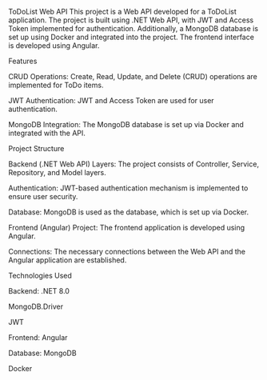 ToDoList Web API
This project is a Web API developed for a ToDoList application. The project is built using .NET Web API, with JWT and Access Token implemented for authentication. Additionally, a MongoDB database is set up using Docker and integrated into the project. The frontend interface is developed using Angular.

Features

CRUD Operations: Create, Read, Update, and Delete (CRUD) operations are implemented for ToDo items.

JWT Authentication: JWT and Access Token are used for user authentication.

MongoDB Integration: The MongoDB database is set up via Docker and integrated with the API.

Project Structure

Backend (.NET Web API)
Layers: The project consists of Controller, Service, Repository, and Model layers.

Authentication: JWT-based authentication mechanism is implemented to ensure user security.

Database: MongoDB is used as the database, which is set up via Docker.

Frontend (Angular)
Project: The frontend application is developed using Angular.

Connections: The necessary connections between the Web API and the Angular application are established.

Technologies Used

Backend:
.NET 8.0

MongoDB.Driver

JWT

Frontend:
Angular

Database:
MongoDB

Docker
